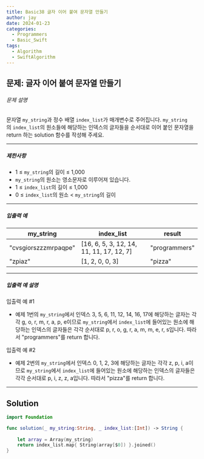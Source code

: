 ```yaml
---
title: Basic38 글자 이어 붙여 문자열 만들기
author: jay
date: 2024-01-23
categories:
  - Programmers
  - Basic_Swift
tags:
  - Algorithm
  - SwiftAlgorithm
---
```

## 문제: 글자 이어 붙여 문자열 만들기
###### 문제 설명

문자열 `my_string`과 정수 배열 `index_list`가 매개변수로 주어집니다. `my_string`의 `index_list`의 원소들에 해당하는 인덱스의 글자들을 순서대로 이어 붙인 문자열을 return 하는 solution 함수를 작성해 주세요.

---

##### 제한사항

- 1 ≤ `my_string`의 길이 ≤ 1,000
- `my_string`의 원소는 영소문자로 이루어져 있습니다.
- 1 ≤ `index_list`의 길이 ≤ 1,000
- 0 ≤ `index_list`의 원소 < `my_string`의 길이

---

##### 입출력 예

|my_string|index_list|result|
|---|---|---|
|"cvsgiorszzzmrpaqpe"|[16, 6, 5, 3, 12, 14, 11, 11, 17, 12, 7]|"programmers"|
|"zpiaz"|[1, 2, 0, 0, 3]|"pizza"|

---

##### 입출력 예 설명

입출력 예 #1

- 예제 1번의 `my_string`에서 인덱스 3, 5, 6, 11, 12, 14, 16, 17에 해당하는 글자는 각각 g, o, r, m, r, a, p, e이므로 `my_string`에서 `index_list`에 들어있는 원소에 해당하는 인덱스의 글자들은 각각 순서대로 p, r, o, g, r, a, m, m, e, r, s입니다. 따라서 "programmers"를 return 합니다.

입출력 예 #2

- 예제 2번의 `my_string`에서 인덱스 0, 1, 2, 3에 해당하는 글자는 각각 z, p, i, a이므로 `my_string`에서 `index_list`에 들어있는 원소에 해당하는 인덱스의 글자들은 각각 순서대로 p, i, z, z, a입니다. 따라서 "pizza"를 return 합니다.

---

## Solution

```swift
import Foundation

func solution(_ my_string:String, _ index_list:[Int]) -> String {
    
    let array = Array(my_string)
    return index_list.map{ String(array[$0]) }.joined()
}
```
